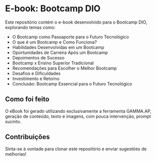 # E-book: Bootcamp DIO

Este repositório contém o e-book desenvolvido para o Bootcamp DIO, explorando temas como:
- O Bootcamp como Passaporte para o 
Futuro Tecnológico
- O que é um Bootcamp e 
Como Funciona?
- Habilidades Desenvolvidas em um 
Bootcamp
- Oportunidades de Carreira Após um 
Bootcamp
- Depoimentos de Sucesso
- Bootcamp x Ensino Superior Tradicional
- Recomendações para Escolher o Melhor 
Bootcamp
- Desafios e Dificuldades
- Investimento e Retorno
- Conclusão: Bootcamp 
Essencial para o Futuro 
Tecnológico

## Como foi feito
O eBook foi gerado utilizando exclusivamente a ferramenta GAMMA.AP, geração de conteúdo, texto e imagens, com pouca intervenção, prompt sucinto. 

## Contribuições
Sinta-se à vontade para clonar este repositório e enviar sugestões de melhorias!